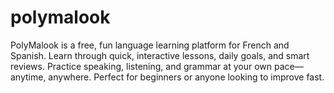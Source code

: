 # polymalook
PolyMalook is a free, fun language learning platform for French and Spanish. Learn through quick, interactive lessons, daily goals, and smart reviews. Practice speaking, listening, and grammar at your own pace—anytime, anywhere. Perfect for beginners or anyone looking to improve fast.
